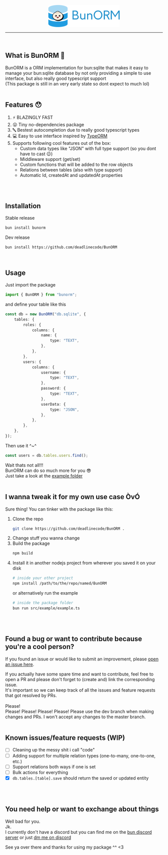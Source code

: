 <p align="center">
  <a href="https://github.com/deadlinecode/BunORM"><img src="Logo.svg" alt="Logo" height=70></a>
  <br />
</p>
<hr />
<br />

## What is BunORM 🤔

BunORM is a ORM implementation for bun:sqlite that makes it easy to manage your bun:sqlite database by not only providing a simple to use interface, but also really good typescript support
<br />
(This package is still in an very early state so dont expect to much lol)
<br />
<br />

## Features 😯

1. ⚡ BLAZINGLY FAST
2. 😮 Tiny no-dependencies package
2. 🔤 Bestest autocompletion due to really good typescript types
3. 💻 Easy to use interface inspired by <a href="https://typeorm.io">TypeORM</a>
4. Supports following cool features out of the box:
    - Custom data types like "JSON" with full type support (so you dont have to cast 😉)
    - Middleware support (get/set)
    - Custom functions that will be added to the row objects
    - Relations between tables (also with type support)
    - Automatic Id, createdAt and updatedAt properties
<br />
<br />

## Installation

Stable release
```bash
bun install bunorm
```

Dev release
```bash
bun install https://github.com/deadlinecode/BunORM
```
<br />

## Usage

Just import the package
```ts
import { BunORM } from "bunorm";
```

and define your table like this
```ts
const db = new BunORM("db.sqlite", {
    tables: {
        roles: {
            columns: {
                name: {
                    type: "TEXT",
                },
            },
        },
        users: {
            columns: {
                username: {
                    type: "TEXT",
                },
                password: {
                    type: "TEXT",
                },
                userData: {
                    type: "JSON",
                },
            },
        },
    },
});
```
Then use it ^~^
```ts
const users = db.tables.users.find();
```
Wait thats not all!!!
<br />
BunORM can do so much more for you 😎
<br />
Just take a look at the <a href="https://github.com/deadlinecode/BunORM/tree/master/src/example">example folder</a>
<br />
<br />

## I wanna tweak it for my own use case ÒvÓ

Sure thing! You can tinker with the package like this:
1. Clone the repo
   ```bash
   git clone https://github.com/deadlinecode/BunORM .
   ```
2. Change stuff you wanna change
3. Build the package
   ```bash
   npm build
   ```
4. Install it in another nodejs project from wherever you saved it on your disk
   ```bash
   # inside your other project
   npm install /path/to/the/repo/named/BunORM
   ```
   or alternatively run the example
   ```bash
   # inside the package folder
   bun run src/example/example.ts
   ``` 
<br/>
<br/>

## Found a bug or want to contribute because you're a cool person?

If you found an issue or would like to submit an improvement, please [open an issue here](https://github.com/deadlinecode/BunORM/issues/new/choose).

If you actually have some spare time and want to contribute, feel free to open a PR and please don't forget to (create and) link the corresponding issue. <br/>
It's important so we can keep track of all the issues and feature requests that got resolved by PRs.
<br/>
<br/>
Please!
<br/>
Please! Please! Please! Please! Please use the dev branch when making changes and PRs. I won't accept any changes to the master branch.
<br/>
<br/>

## Known issues/feature requests (WIP)
- [ ] Cleaning up the messy shit i call "code"
- [ ] Adding support for multiple relation types (one-to-many, one-to-one, etc.)
- [ ] Support relations both ways if one is set
- [ ] Bulk actions for everything
- [x] `db.tables.[table].save` should return the saved or updated entity
<br/>
<br/>

## You need help or want to exchange about things

Well bad for you.<br/>
Jk. <br/>
I currently don't have a discord but you can find me on the [bun discord server](https://discord.gg/SPjMSDfQ) or just [dm me on discord](https://discord.com/users/330361029366382594)

See ya over there and thanks for using my package ^^ <3